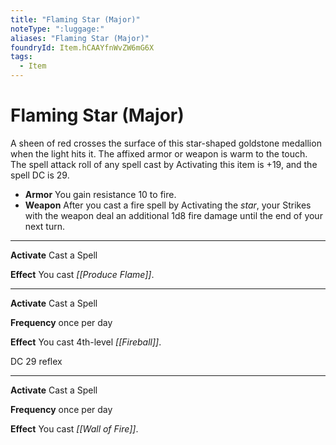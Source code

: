 ```yaml
---
title: "Flaming Star (Major)"
noteType: ":luggage:"
aliases: "Flaming Star (Major)"
foundryId: Item.hCAAYfnWvZW6mG6X
tags:
  - Item
---
```


# Flaming Star (Major)

A sheen of red crosses the surface of this star-shaped goldstone medallion when the light hits it. The affixed armor or weapon is warm to the touch. The spell attack roll of any spell cast by Activating this item is +19, and the spell DC is 29.

*   **Armor** You gain resistance 10 to fire.
*   **Weapon** After you cast a fire spell by Activating the _star_, your Strikes with the weapon deal an additional 1d8 fire damage until the end of your next turn.

* * *

**Activate** Cast a Spell

**Effect** You cast _[[Produce Flame]]_.

* * *

**Activate** Cast a Spell

**Frequency** once per day

**Effect** You cast 4th-level _[[Fireball]]_.

DC 29 reflex

* * *

**Activate** Cast a Spell

**Frequency** once per day

**Effect** You cast _[[Wall of Fire]]_.
